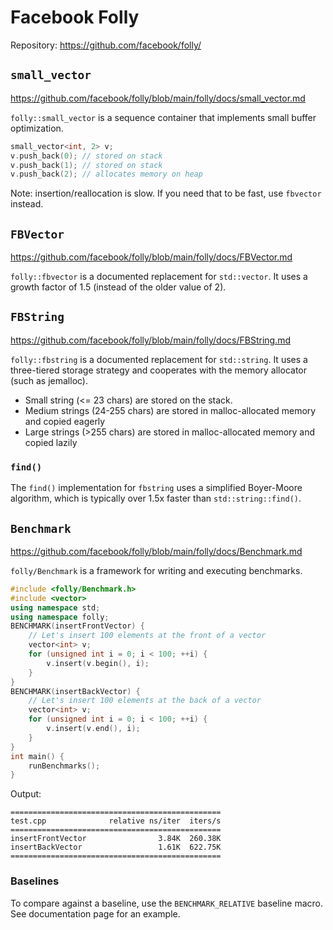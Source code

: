 # Facebook Folly

Repository: https://github.com/facebook/folly/

## `small_vector`
https://github.com/facebook/folly/blob/main/folly/docs/small_vector.md

`folly::small_vector` is a sequence container that implements small buffer optimization.

```cpp
small_vector<int, 2> v;
v.push_back(0); // stored on stack
v.push_back(1); // stored on stack
v.push_back(2); // allocates memory on heap
```

Note: insertion/reallocation is slow. If you need that to be fast, use `fbvector` instead.

## `FBVector`
https://github.com/facebook/folly/blob/main/folly/docs/FBVector.md

`folly::fbvector` is a documented replacement for `std::vector`. It uses a growth factor of 1.5 (instead of the older value of 2).

## `FBString`
https://github.com/facebook/folly/blob/main/folly/docs/FBString.md

`folly::fbstring` is a documented replacement for `std::string`. It uses a three-tiered storage strategy and cooperates with the memory allocator (such as jemalloc).

- Small string (<= 23 chars) are stored on the stack.
- Medium strings (24-255 chars) are stored in malloc-allocated memory and copied eagerly
- Large strings (>255 chars) are stored in malloc-allocated memory and copied lazily

### `find()`
The `find()` implementation for `fbstring` uses a simplified Boyer-Moore algorithm, which is typically over 1.5x faster than `std::string::find()`.

## `Benchmark`
https://github.com/facebook/folly/blob/main/folly/docs/Benchmark.md

`folly/Benchmark` is a framework for writing and executing benchmarks.

```cpp
#include <folly/Benchmark.h>
#include <vector>
using namespace std;
using namespace folly;
BENCHMARK(insertFrontVector) {
    // Let's insert 100 elements at the front of a vector
    vector<int> v;
    for (unsigned int i = 0; i < 100; ++i) {
        v.insert(v.begin(), i);
    }
}
BENCHMARK(insertBackVector) {
    // Let's insert 100 elements at the back of a vector
    vector<int> v;
    for (unsigned int i = 0; i < 100; ++i) {
        v.insert(v.end(), i);
    }
}
int main() {
    runBenchmarks();
}
```

Output:
```
===============================================
test.cpp              relative ns/iter  iters/s
===============================================
insertFrontVector                3.84K  260.38K
insertBackVector                 1.61K  622.75K
===============================================
```

### Baselines
To compare against a baseline, use the `BENCHMARK_RELATIVE` baseline macro. See documentation page for an example.

